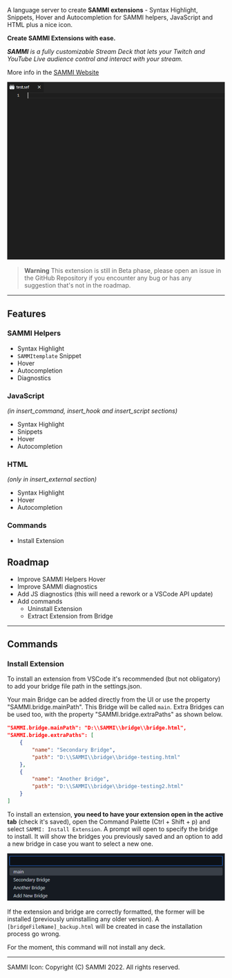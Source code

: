 A language server to create **SAMMI extensions** - Syntax Highlight, Snippets, Hover and Autocompletion for SAMMI helpers, JavaScript and HTML plus a nice icon.

**Create SAMMI Extensions with ease.**

_**SAMMI** is a fully customizable Stream Deck that lets your Twitch and YouTube Live audience control and interact with your stream._

More info in the [SAMMI Website](https://sammi.solutions/docs/)

![Example of usage](/images/showOff.gif)

> **Warning**
> This extension is still in Beta phase, please open an issue in the GitHub Repository if you encounter any bug or has any suggestion that's not in the roadmap.

---

## Features

### SAMMI Helpers

-   Syntax Highlight
-   `SAMMItemplate` Snippet
-   Hover
-   Autocompletion
-   Diagnostics

### JavaScript

_(in insert_command, insert_hook and insert_script sections)_

-   Syntax Highlight
-   Snippets
-   Hover
-   Autocompletion

### HTML

_(only in insert_external section)_

-   Syntax Highlight
-   Hover
-   Autocompletion

### Commands

-   Install Extension

## Roadmap

-   Improve SAMMI Helpers Hover
-   Improve SAMMI diagnostics
-   Add JS diagnostics (this will need a rework or a VSCode API update)
-   Add commands
    -   Uninstall Extension
    -   Extract Extension from Bridge

---

## Commands

### Install Extension

To install an extension from VSCode it's recommended (but not obligatory) to add your bridge file path in the settings.json.

Your main Bridge can be added directly from the UI or use the property "SAMMI.bridge.mainPath". This Bridge will be called `main`. Extra Bridges can be used too, with the property "SAMMI.bridge.extraPaths" as shown below.

```json
"SAMMI.bridge.mainPath": "D:\\SAMMI\\bridge\\bridge.html",
"SAMMI.bridge.extraPaths": [
	{
		"name": "Secondary Bridge",
		"path": "D:\\SAMMI\\bridge\\bridge-testing.html"
	},
	{
		"name": "Another Bridge",
		"path": "D:\\SAMMI\\bridge\\bridge-testing2.html"
	}
]
```

To install an extension, **you need to have your extension open in the active tab** (check it's saved), open the Command Palette (Ctrl + Shift + p) and select `SAMMI: Install Extension`. A prompt will open to specify the bridge to install. It will show the bridges you previously saved and an option to add a new bridge in case you want to select a new one.

![Select Bridge](/images/InstallExtension_SelectBridge.png)

If the extension and bridge are correctly formatted, the former will be installed (previously uninstalling any older version). A `[bridgeFileName]_backup.html` will be created in case the installation process go wrong.

For the moment, this command will not install any deck.

---

SAMMI Icon: Copyright (C) SAMMI 2022. All rights reserved.
